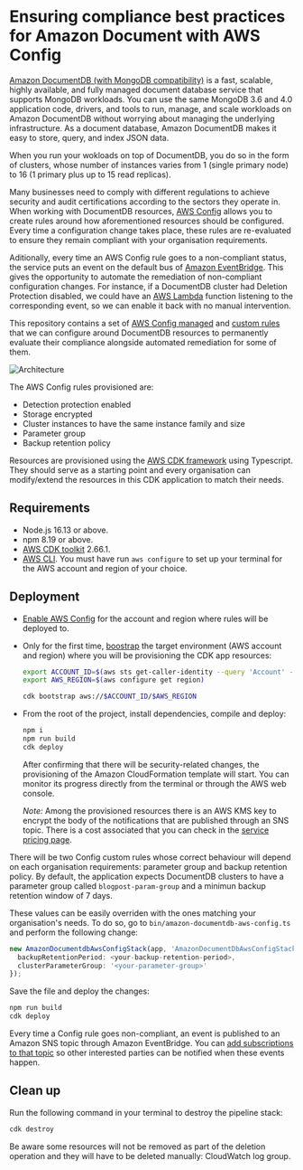 # Ensuring compliance best practices for Amazon Document with AWS Config

[Amazon DocumentDB (with MongoDB compatibility)](https://aws.amazon.com/documentdb/) is a fast, scalable, highly available, and fully managed document database service that supports MongoDB workloads. You can use the same MongoDB 3.6 and 4.0 application code, drivers, and tools to run, manage, and scale workloads on Amazon DocumentDB without worrying about managing the underlying infrastructure. As a document database, Amazon DocumentDB makes it easy to store, query, and index JSON data.

When you run your wokloads on top of DocumentDB, you do so in the form of clusters, whose number of instances varies from 1 (single primary node) to 16 (1 primary plus up to 15 read replicas).

Many businesses need to comply with different regulations to achieve security and audit certifications according to the sectors they operate in. When working with DocumentDB resources, [AWS Config](https://aws.amazon.com/config/) allows you to create rules around how aforementioned resources should be configured. Every time a configuration change takes place, these rules are re-evaluated to ensure they remain compliant with your organisation requirements.

Aditionally, every time an AWS Config rule goes to a non-compliant status, the service puts an event on the default bus of [Amazon EventBridge](https://aws.amazon.com/eventbridge/). This gives the opportunity to automate the remediation of non-compliant configuration changes. For instance, if a DocumentDB cluster had Deletion Protection disabled, we could have an [AWS Lambda](https://aws.amazon.com/lambda/) function listening to the corresponding event, so we can enable it back with no manual intervention.

This repository contains a set of [AWS Config managed](https://docs.aws.amazon.com/config/latest/developerguide/evaluate-config_use-managed-rules.html) and [custom rules](https://docs.aws.amazon.com/config/latest/developerguide/evaluate-config_develop-rules.html) that we can configure around DocumentDB resources to permanently evaluate their compliance alongside automated remediation for some of them.

![Architecture](architecture.png)

The AWS Config rules provisioned are:

- Detection protection enabled
- Storage encrypted
- Cluster instances to have the same instance family and size
- Parameter group
- Backup retention policy

Resources are provisioned using the [AWS CDK framework](https://docs.aws.amazon.com/cdk/latest/guide/home.html) using Typescript. They should serve as a starting point and every organisation can modify/extend the resources in this CDK application to match their needs.

## Requirements

- Node.js 16.13 or above.
- npm 8.19 or above.
- [AWS CDK toolkit](https://docs.aws.amazon.com/cdk/latest/guide/cli.html) 2.66.1.
- [AWS CLI](https://docs.aws.amazon.com/cli/latest/userguide/cli-chap-configure.html). You must have run `aws configure` to set up your terminal for the AWS account and region of your choice.

## Deployment

- [Enable AWS Config](https://docs.aws.amazon.com/config/latest/developerguide/gs-console.html) for the account and region where rules will be deployed to.
- Only for the first time, [boostrap](https://docs.aws.amazon.com/cdk/latest/guide/bootstrapping.html) the target environment (AWS account and region) where you will be provisioning the CDK app resources:
  
  ```bash
  export ACCOUNT_ID=$(aws sts get-caller-identity --query 'Account' --output text)
  export AWS_REGION=$(aws configure get region)

  cdk bootstrap aws://$ACCOUNT_ID/$AWS_REGION
  ```

- From the root of the project, install dependencies, compile and deploy:

  ```bash
  npm i
  npm run build
  cdk deploy
  ```

  After confirming that there will be security-related changes, the provisioning of the Amazon CloudFormation template will start. You can monitor its progress directly from the terminal or through the AWS web console.
  
  _Note:_ Among the provisioned resources there is an AWS KMS key to encrypt the body of the notifications that are published through an SNS topic. There is a cost associated that you can check in the [service pricing page](https://aws.amazon.com/kms/pricing/).

There will be two Config custom rules whose correct behaviour will depend on each organisation requirements: parameter group and backup retention policy. By default, the application expects DocumentDB clusters to have a parameter group called `blogpost-param-group` and a minimun backup retention window of 7 days.

These values can be easily overriden with the ones matching your organisation's needs. To do so, go to `bin/amazon-documentdb-aws-config.ts` and perform the following change:

```typescript
new AmazonDocumentdbAwsConfigStack(app, 'AmazonDocumentDbAwsConfigStack', {
  backupRetentionPeriod: <your-backup-retention-period>,
  clusterParameterGroup: '<your-parameter-group>'
});
```

Save the file and deploy the changes:

```bash
npm run build
cdk deploy
```

Every time a Config rule goes non-compliant, an event is published to an Amazon SNS topic through Amazon EventBridge. You can [add subscriptions to that topic](https://docs.aws.amazon.com/sns/latest/dg/sns-create-subscribe-endpoint-to-topic.html) so other interested parties can be notified when these events happen.

## Clean up

Run the following command in your terminal to destroy the pipeline stack:

```bash
cdk destroy 
```

Be aware some resources will not be removed as part of the deletion operation and they will have to be deleted manually: CloudWatch log group.
